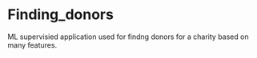 # Finding_donors
ML supervisied application used for findng donors for a charity based on many features.
